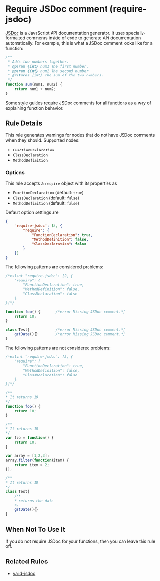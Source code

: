 # Require JSDoc comment (require-jsdoc)

[JSDoc](http://usejsdoc.org) is a JavaScript API documentation generator. It uses specially-formatted comments inside of code to generate API documentation automatically. For example, this is what a JSDoc comment looks like for a function:

```js
/**
 * Adds two numbers together.
 * @param {int} num1 The first number.
 * @param {int} num2 The second number.
 * @returns {int} The sum of the two numbers.
 */
function sum(num1, num2) {
    return num1 + num2;
}
```

Some style guides require JSDoc comments for all functions as a way of explaining function behavior.

## Rule Details

This rule generates warnings for nodes that do not have JSDoc comments when they should. Supported nodes:

* `FunctionDeclaration`
* `ClassDeclaration`
* `MethodDefinition`

### Options

This rule accepts a `require` object with its properties as

* `FunctionDeclaration` (default: `true`)
* `ClassDeclaration` (default: `false`)
* `MethodDefinition` (default: `false`)

Default option settings are

```json
{
    "require-jsdoc": [2, {
        "require": {
            "FunctionDeclaration": true,
            "MethodDefinition": false,
            "ClassDeclaration": false
        }
    }]
}
```

The following patterns are considered problems:

```js
/*eslint "require-jsdoc": [2, {
    "require": {
        "FunctionDeclaration": true,
        "MethodDefinition": false,
        "ClassDeclaration": false
    }
}]*/

function foo() {       /*error Missing JSDoc comment.*/
    return 10;
}

class Test{            /*error Missing JSDoc comment.*/
    getDate(){}        /*error Missing JSDoc comment.*/
}
```

The following patterns are not considered problems:

```js
/*eslint "require-jsdoc": [2, {
    "require": {
        "FunctionDeclaration": true,
        "MethodDefinition": false,
        "ClassDeclaration": false
    }
}]*/

/**
* It returns 10
*/
function foo() {
    return 10;
}

/**
* It returns 10
*/
var foo = function() {
    return 10;
}

var array = [1,2,3];
array.filter(function(item) {
    return item > 2;
});

/**
* It returns 10
*/
class Test{
    /**
    * returns the date
    */
    getDate(){}
}
```

## When Not To Use It

If you do not require JSDoc for your functions, then you can leave this rule off.

## Related Rules

* [valid-jsdoc](valid-jsdoc.md)
